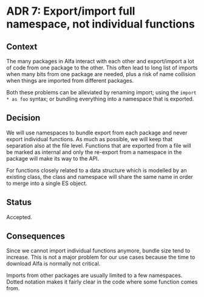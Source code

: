 # ADR 7: Export/import full namespace, not individual functions

## Context

The many packages in Alfa interact with each other and export/import a lot of code from one package to the other. This often lead to long list of imports when many bits from one package are needed, plus a risk of name collision when things are imported from different packages.

Both these problems can be alleviated by renaming import; using the `import * as foo` syntax; or bundling everything into a namespace that is exported. 

## Decision

We will use namespaces to bundle export from each package and never export individual functions. As much as possible, we will keep that separation also at the file level. Functions that are exported from a file will be marked as internal and only the re-export from a namespace in the package will make its way to the API.

For functions closely related to a data structure which is modelled by an existing class, the class and namespace will share the same name in order to merge into a single ES object.

## Status
 
Accepted.

## Consequences

Since we cannot import individual functions anymore, bundle size tend to increase. This is not a major problem for our use cases because the time to download Alfa is normally not critical. 

Imports from other packages are usually limited to a few namespaces. Dotted notation makes it fairly clear in the code where some function comes from.

